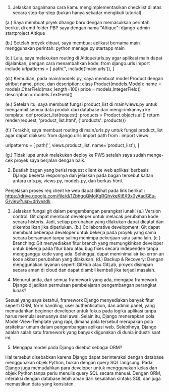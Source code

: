 1. Jelaskan bagaimana cara kamu mengimplementasikan checklist di atas secara step-by-step (bukan hanya sekadar mengikuti tutorial).

(a.) Saya membuat pryek dhango baru dengan memasukkan perintah berikut di cmd folder PBP saya dengan nama "Altique": 
django-admin startproject Altique

(b.) Setelah proyek dibuat, saya membuat aplikasi bernama main menggunakan perintah:
python manage.py startapp main

(c.) Lalu, saya melakukan routing di Altique/urls.py agar aplikasi main dapat dijalankan, dengan cara menambahkan kode:
from django.urls import include
urlpatterns = [
    path('', include('main.urls')),
]

(d.) Kemudian, pada main/models.py, saya membuat model Product dengan atribut name, price, dan description:
class Product(models.Model):
    name = models.CharField(max_length=100)
    price = models.IntegerField()
    description = models.TextField()

(e.) Setelah itu, saya membuat fungsi product_list di main/views.py untuk mengambil semua data produk dari database dan mengirimkannya ke template:
def product_list(request):
    products = Product.objects.all()
    return render(request, 'product_list.html', {'products': products})

(f.) Terakhir, saya membuat routing di main/urls.py untuk fungsi product_list agar dapat diakses:
from django.urls import path
from . import views

urlpatterns = [
    path('', views.product_list, name='product_list'),
]

(g.) Tidak lupa untuk melakukan deploy ke PWS setelah saya sudah menge-cek proyek saya berjalan dengan baik.

2. Buatlah bagan yang berisi request client ke web aplikasi berbasis Django beserta responnya dan jelaskan pada bagan tersebut kaitan antara urls.py, views.py, models.py, dan berkas html.

Penjelasan proses req client ke web dapat dilihat pada link berikut :
https://drive.google.com/file/d/1ZbhggQMgKgRQhvkeKI6X9x0yAadGEu-G/view?usp=drivesdk

3. Jelaskan fungsi git dalam pengembangan perangkat lunak!
(a.) Version control: Git dapat membuat developer untuk melacak perubahan kode secara historis. Jadi, setiap perubahan yang dilakukan dapat dicatat dan dikembalikan jika diperlukan.
(b.) Collaborative development: Git dapat membuat beberapa developer untuk bekerja pada proyek yang sama secara bersamaan tanpa saling menimpa pekerjaan satu sama lain. 
(c.) Branching: Git menyediakan fitur branch yang memungkinkan developer untuk bekerja pada fitur baru atau bug fixes secara independen tanpa mengganggu kode yang ada. Sehingga, dapat meminimalisir ke-error-an kode akibat perubahan yang dilakukan.
(d.) Backup & Recovery: Dengan menggunakan layanan seperti GitHub atau GitLab, proyek disimpan secara aman di cloud dan dapat diambil kembali jika terjadi masalah.

4.  Menurut anda, dari semua framework yang ada, mengapa framework Django dijadikan permulaan pembelajaran pengembangan perangkat lunak?

Sesuai yang saya ketahui, framework Django menyediakan banyak fitur seperti ORM, form handling, user authentication, dan admin panel, yang memudahkan beginner developer untuk fokus pada logika aplikasi tanpa harus memulai semuanya dari awal. Selain itu, Django menerapkan pola Model-View-Template yang rapi, dimana pola tersebut merupakan pola arsitektur umum dalam pengembangan aplikasi web. Selebihnya, Django adalah salah satu framework yang banyak digunakan di dunia industri saat ini.

5. Mengapa model pada Django disebut sebagai ORM?

Hal tersebut disebabkan karena Django dapat berinteraksi dengan database menggunakan objek Python, bukan dengan query SQL langsung. Pada Django juga memudahkan para developer untuk menggunakan kelas dan objek Python tanpa perlu menulis query SQL secara manual. Dengan ORM, interaksi dengan database lebih aman dari kesalahan sintaks SQL dan juga memastikan data yang konsisten.